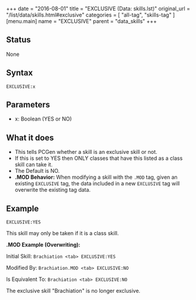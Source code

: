 +++
date = "2016-08-01"
title = "EXCLUSIVE (Data: skills.lst)"
original_url = "/list/data/skills.html#exclusive"
categories = [ "all-tag", "skills-tag" ]
[menu.main]
    name = "EXCLUSIVE"
    parent = "data_skills"
+++

## Status

None

## Syntax

`EXCLUSIVE:x`

## Parameters

-   x: Boolean (YES or NO)



What it does
------------

-   This tells PCGen whether a skill is an exclusive skill or not.
-   If this is set to YES then ONLY classes that have this listed as a
    class skill can take it.
-   The Default is NO.
-   **.MOD Behavior:** When modifying a skill with the `.MOD` tag, given
    an existing `EXCLUSIVE` tag, the data included in a new `EXCLUSIVE`
    tag will overwrite the existing tag data.

Example
-------

`EXCLUSIVE:YES`

This skill may only be taken if it is a class skill.

**.MOD Example (Overwriting):**

Initial Skill: `Brachiation <tab> EXCLUSIVE:YES`

Modified By: `Brachiation.MOD <tab> EXCLUSIVE:NO`

Is Equivalent To: `Brachiation <tab> EXCLUSIVE:NO`

The exclusive skill "Brachiation" is no longer exclusive.

